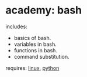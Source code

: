 # academy: bash

includes:
- basics of bash.
- variables in bash.
- functions in bash.
- command substitution.

requires: [linux](./linux.md), [python](./python.md)
